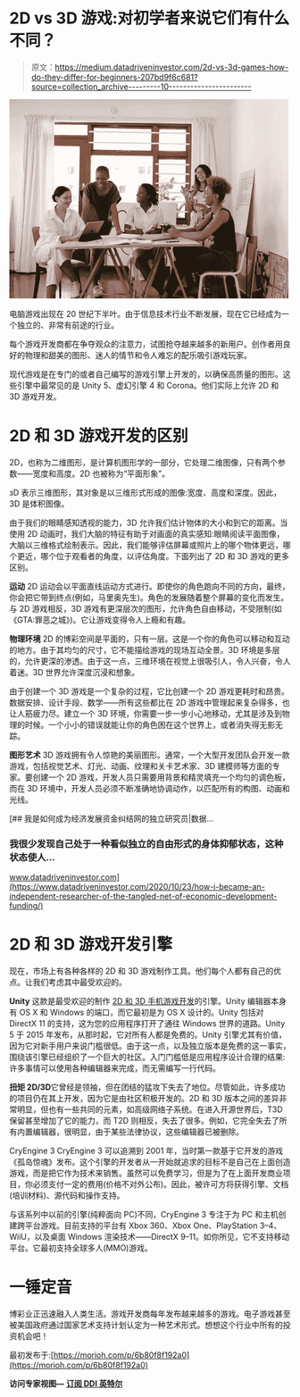 # 2D vs 3D 游戏:对初学者来说它们有什么不同？

> 原文：<https://medium.datadriveninvestor.com/2d-vs-3d-games-how-do-they-differ-for-beginners-207bd9f6c681?source=collection_archive---------10----------------------->

![](img/a4e892313e9f1dc136f57f8d580f7316.png)

电脑游戏出现在 20 世纪下半叶。由于信息技术行业不断发展，现在它已经成为一个独立的、非常有前途的行业。

每个游戏开发商都在争夺观众的注意力，试图抢夺越来越多的新用户。创作者用良好的物理和甜美的图形、迷人的情节和令人难忘的配乐吸引游戏玩家。

现代游戏是在专门的或者自己编写的游戏引擎上开发的，以确保高质量的图形。这些引擎中最常见的是 Unity 5、虚幻引擎 4 和 Corona。他们实际上允许 2D 和 3D 游戏开发。

# 2D 和 3D 游戏开发的区别

2D，也称为二维图形，是计算机图形学的一部分，它处理二维图像，只有两个参数——宽度和高度。2D 也被称为“平面形象”。

зD 表示三维图形，其对象是以三维形式形成的图像:宽度、高度和深度。因此，3D 是体积图像。

由于我们的眼睛感知透视的能力，3D 允许我们估计物体的大小和到它的距离。当使用 2D 动画时，我们大脑的特征有助于对画面的真实感知:眼睛阅读平面图像，大脑以三维格式绘制表示。因此，我们能够评估屏幕或照片上的哪个物体更远，哪个更近，哪个位于观看者的角度，以评估角度。下面列出了 2D 和 3D 游戏的更多区别。

**运动**
2D 运动会以平面直线运动方式进行。即使你的角色跑向不同的方向，最终，你会把它带到终点(例如，马里奥先生)。角色的发展随着整个屏幕的变化而发生。与 2D 游戏相反，3D 游戏有更深层次的图形，允许角色自由移动，不受限制(如《GTA:罪恶之城》)。它让游戏变得令人上瘾和有趣。

**物理环境**
2D 的博彩空间是平面的，只有一层。这是一个你的角色可以移动和互动的地方。由于其均匀的尺寸，它不能描绘游戏的现场互动全景。3D 环境是多层的，允许更深的渗透。由于这一点，三维环境在视觉上很吸引人，令人兴奋，令人着迷。3D 世界允许深度沉浸和想象。

由于创建一个 3D 游戏是一个复杂的过程，它比创建一个 2D 游戏更耗时和昂贵。数据安排、设计手段、数学——所有这些都比在 2D 游戏中管理起来复杂得多，也让人筋疲力尽。建立一个 3D 环境，你需要一步一步小心地移动，尤其是涉及到物理的时候。一个小小的错误就能让你的角色困在这个世界上，或者消失得无影无踪。

**图形艺术**
3D 游戏拥有令人惊艳的美丽图形。通常，一个大型开发团队会开发一款游戏，包括视觉艺术、灯光、动画、纹理和关卡艺术家、3D 建模师等方面的专家。要创建一个 2D 游戏，开发人员只需要用背景和精灵填充一个均匀的调色板，而在 3D 环境中，开发人员必须不断准确地协调动作，以匹配所有的构图、动画和光线。

[](https://www.datadriveninvestor.com/2020/10/23/how-i-became-an-independent-researcher-of-the-tangled-net-of-economic-development-funding/) [## 我是如何成为经济发展资金纠结网的独立研究员|数据…

### 我很少发现自己处于一种看似独立的自由形式的身体抑郁状态，这种状态使人…

www.datadriveninvestor.com](https://www.datadriveninvestor.com/2020/10/23/how-i-became-an-independent-researcher-of-the-tangled-net-of-economic-development-funding/) 

# 2D 和 3D 游戏开发引擎

现在，市场上有各种各样的 2D 和 3D 游戏制作工具。他们每个人都有自己的优点。让我们考虑其中最受欢迎的。

**Unity**
这款是最受欢迎的制作 [2D 和 3D 手机游戏开发](https://swagsoft.com.sg/blog/unity-vs-unreal-engine-4-select-the-best-game-engine/)的引擎。Unity 编辑器本身有 OS X 和 Windows 的端口，而它最初是为 OS X 设计的。Unity 包括对 DirectX 11 的支持，这为您的应用程序打开了通往 Windows 世界的道路。Unity 5 于 2015 年发布，从那时起，它对所有人都是免费的。Unity 引擎尤其有价值，因为它对新手用户来说门槛很低。由于这一点，以及独立版本是免费的这一事实，围绕该引擎已经组织了一个巨大的社区。入门门槛低是应用程序设计合理的结果:许多事情可以使用各种编辑器来完成，而无需编写一行代码。

**扭矩 2D/3D**它曾经是领袖，但在团结的猛攻下失去了地位。尽管如此，许多成功的项目仍在其上开发，因为它是由社区积极开发的。2D 和 3D 版本之间的差异非常明显，但也有一些共同的元素，如高级网络子系统。在进入开源世界后，T3D 保留甚至增加了它的能力，而 T2D 则相反，失去了很多。例如，它完全失去了所有内置编辑器，很明显，由于某些法律协议，这些编辑器已被删除。

CryEngine 3
CryEngine 3 可以追溯到 2001 年，当时第一款基于它开发的游戏《孤岛惊魂》发布。这个引擎的开发者从一开始就追求的目标不是自己在上面创造游戏，而是把它作为技术来销售。虽然可以免费学习，但是为了在上面开发商业项目，你必须支付一定的费用(价格不对外公布)。因此，被许可方将获得引擎、文档(培训材料)、源代码和操作支持。

与该系列中以前的引擎(纯粹面向 PC)不同，CryEngine 3 专注于为 PC 和主机创建跨平台游戏。目前支持的平台有 Xbox 360、Xbox One、PlayStation 3–4、WiiU，以及桌面 Windows 渲染技术——DirectX 9–11。如你所见，它不支持移动平台。它最初支持全球多人(MMO)游戏。

# 一锤定音

博彩业正迅速融入人类生活。游戏开发商每年发布越来越多的游戏。电子游戏甚至被美国政府通过国家艺术支持计划认定为一种艺术形式。想想这个行业中所有的投资机会吧！

最初发布于:[https://morioh.com/p/6b80f8f192a0](https://morioh.com/p/6b80f8f192a0)

**访问专家视图—** [**订阅 DDI 英特尔**](https://datadriveninvestor.com/ddi-intel)